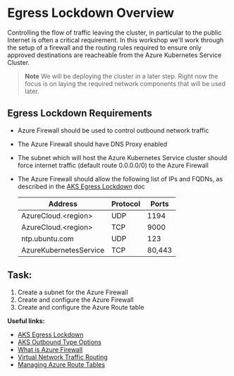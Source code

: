 # Egress Lockdown Overview

Controlling the flow of traffic leaving the cluster, in particular to the public Internet is often a critical requirement. In this workshop we'll work through the setup of a firewall and the routing rules required to ensure only approved destinations are reacheable from the Azure Kubernetes Service Cluster.

> **Note**
> We will be deploying the cluster in a later step. Right now the focus is on laying the required network components that will be used later.

## Egress Lockdown Requirements

* Azure Firewall should be used to control outbound network traffic
* The Azure Firewall should have DNS Proxy enabled
* The subnet which will host the Azure Kubernetes Service cluster should force internet traffic (default route 0.0.0.0/0) to the Azure Firewall
* The Azure Firewall should allow the following list of IPs and FQDNs, as described in the [AKS Egress Lockdown](https://docs.microsoft.com/en-us/azure/aks/limit-egress-traffic) doc

    |Address |Protocol |Ports |
    | ---- | ---- | ---- |
    |AzureCloud.\<region\>|UDP|1194|
    |AzureCloud.\<region\>|TCP|9000|
    |ntp.ubuntu.com|UDP|123|
    |AzureKubernetesService|TCP|80,443|

## Task:

1. Create a subnet for the Azure Firewall
2. Create and configure the Azure Firewall
3. Create and configure the Azure Route table

**Useful links:**

* [AKS Egress Lockdown](https://docs.microsoft.com/en-us/azure/aks/limit-egress-traffic)
* [AKS Outbound Type Options](https://docs.microsoft.com/en-us/azure/aks/egress-outboundtype)
* [What is Azure Firewall](https://docs.microsoft.com/en-us/azure/firewall/overview)
* [Virtual Network Traffic Routing](https://docs.microsoft.com/en-us/azure/virtual-network/virtual-networks-udr-overview)
* [Managing Azure Route Tables](https://docs.microsoft.com/en-us/azure/virtual-network/manage-route-table)
